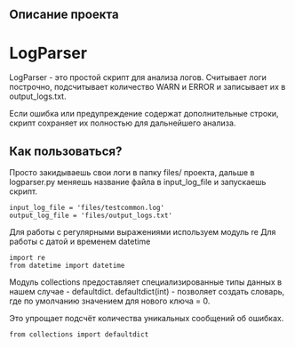 ## Описание проекта

# LogParser

LogParser - это простой скрипт для анализа логов.
Считывает логи построчно, подсчитывает количество WARN и ERROR
и записывает их в output_logs.txt.

Если ошибка или предупреждение содержат дополнительные строки, скрипт сохраняет
их полностью для дальнейшего анализа.

## Как пользоваться?

Просто закидываешь свои логи в папку files/ проекта, 
дальше в logparser.py меняешь название файла в input_log_file и запускаешь
скрипт.
```
input_log_file = 'files/testcommon.log'
output_log_file = 'files/output_logs.txt'
```

Для работы с регулярными выражениями используем модуль re
Для работы с датой и временем datetime
```
import re
from datetime import datetime
```

Модуль collections предоставляет специализированные типы данных в нашем случае - defaultdict.
defaultdict(int) - позволяет создать словарь, где по умолчанию значением для нового ключа = 0.

Это упрощает подсчёт количества уникальных сообщений об ошибках.

```
from collections import defaultdict
```